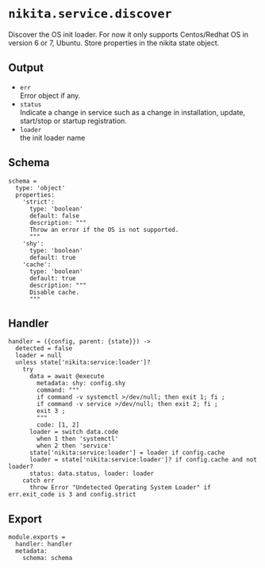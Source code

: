 
# `nikita.service.discover`

Discover the OS init loader.
For now it only supports Centos/Redhat OS in version 6 or 7, Ubuntu.
Store properties in the nikita state object.

## Output

* `err`   
  Error object if any.   
* `status`   
  Indicate a change in service such as a change in installation, update, 
  start/stop or startup registration.   
* `loader`   
  the init loader name   

## Schema

    schema =
      type: 'object'
      properties:
        'strict':
          type: 'boolean'
          default: false
          description: """
          Throw an error if the OS is not supported.
          """
        'shy':
          type: 'boolean'
          default: true
        'cache':
          type: 'boolean'
          default: true
          description: """
          Disable cache.
          """

## Handler

    handler = ({config, parent: {state}}) ->
      detected = false
      loader = null
      unless state['nikita:service:loader']?
        try
          data = await @execute
            metadata: shy: config.shy
            command: """
            if command -v systemctl >/dev/null; then exit 1; fi ;
            if command -v service >/dev/null; then exit 2; fi ;
            exit 3 ;
            """
            code: [1, 2]
          loader = switch data.code
            when 1 then 'systemctl'
            when 2 then 'service'
          state['nikita:service:loader'] = loader if config.cache
          loader = state['nikita:service:loader']? if config.cache and not loader?
          status: data.status, loader: loader
        catch err
          throw Error "Undetected Operating System Loader" if err.exit_code is 3 and config.strict

## Export

    module.exports =
      handler: handler
      metadata:
        schema: schema
